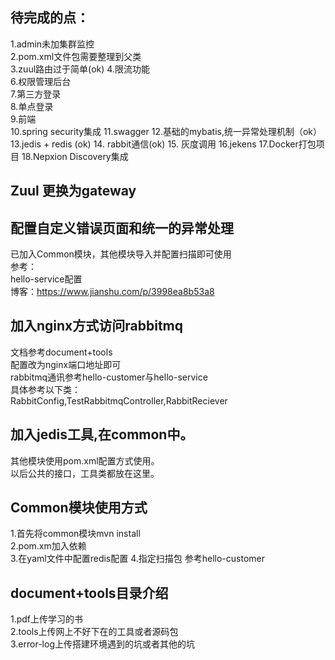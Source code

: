 ## 待完成的点：
1.admin未加集群监控  
2.pom.xml文件包需要整理到父类  
3.zuul路由过于简单(ok)
4.限流功能  
6.权限管理后台  
7.第三方登录  
8.单点登录  
9.前端  
10.spring security集成
11.swagger
12.基础的mybatis,统一异常处理机制（ok）
13.jedis + redis (ok)
14. rabbit通信(ok)
15. 灰度调用
16.jekens
17.Docker打包项目
18.Nepxion Discovery集成

## Zuul 更换为gateway

## 配置自定义错误页面和统一的异常处理
   已加入Common模块，其他模块导入并配置扫描即可使用  
   参考：  
      hello-service配置  
      博客：https://www.jianshu.com/p/3998ea8b53a8  

## 加入nginx方式访问rabbitmq
  文档参考document+tools  
  配置改为nginx端口地址即可  
  rabbitmq通讯参考hello-customer与hello-service  
  具体参考以下类：  
    RabbitConfig,TestRabbitmqController,RabbitReciever  

## 加入jedis工具,在common中。
 其他模块使用pom.xml配置方式使用。  
 以后公共的接口，工具类都放在这里。

## Common模块使用方式
 1.首先将common模块mvn install  
 2.pom.xm加入依赖  
 3.在yaml文件中配置redis配置
 4.指定扫描包
参考hello-customer  


## document+tools目录介绍
1.pdf上传学习的书  
2.tools上传网上不好下在的工具或者源码包  
3.error-log上传搭建环境遇到的坑或者其他的坑



